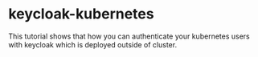 # keycloak-kubernetes
This tutorial shows that how you can authenticate your kubernetes users with keycloak which is deployed outside of cluster.
